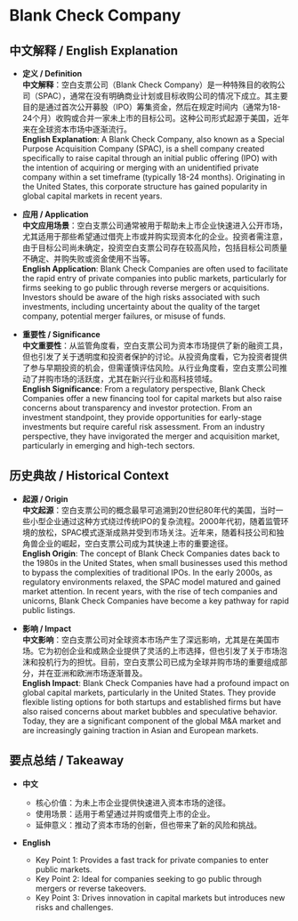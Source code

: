 # Blank Check Company

## 中文解释 / English Explanation

* **定义 / Definition**  
  **中文解释**：空白支票公司（Blank Check Company）是一种特殊目的收购公司（SPAC），通常在没有明确商业计划或目标收购公司的情况下成立。其主要目的是通过首次公开募股（IPO）筹集资金，然后在规定时间内（通常为18-24个月）收购或合并一家未上市的目标公司。这种公司形式起源于美国，近年来在全球资本市场中逐渐流行。  
  **English Explanation**: A Blank Check Company, also known as a Special Purpose Acquisition Company (SPAC), is a shell company created specifically to raise capital through an initial public offering (IPO) with the intention of acquiring or merging with an unidentified private company within a set timeframe (typically 18-24 months). Originating in the United States, this corporate structure has gained popularity in global capital markets in recent years.

* **应用 / Application**  
  **中文应用场景**：空白支票公司通常被用于帮助未上市企业快速进入公开市场，尤其适用于那些希望通过借壳上市或并购实现资本化的企业。投资者需注意，由于目标公司尚未确定，投资空白支票公司存在较高风险，包括目标公司质量不确定、并购失败或资金使用不当等。  
  **English Application**: Blank Check Companies are often used to facilitate the rapid entry of private companies into public markets, particularly for firms seeking to go public through reverse mergers or acquisitions. Investors should be aware of the high risks associated with such investments, including uncertainty about the quality of the target company, potential merger failures, or misuse of funds.

* **重要性 / Significance**  
  **中文重要性**：从监管角度看，空白支票公司为资本市场提供了新的融资工具，但也引发了关于透明度和投资者保护的讨论。从投资角度看，它为投资者提供了参与早期投资的机会，但需谨慎评估风险。从行业角度看，空白支票公司推动了并购市场的活跃度，尤其在新兴行业和高科技领域。  
  **English Significance**: From a regulatory perspective, Blank Check Companies offer a new financing tool for capital markets but also raise concerns about transparency and investor protection. From an investment standpoint, they provide opportunities for early-stage investments but require careful risk assessment. From an industry perspective, they have invigorated the merger and acquisition market, particularly in emerging and high-tech sectors.

## 历史典故 / Historical Context

* **起源 / Origin**  
  **中文起源**：空白支票公司的概念最早可追溯到20世纪80年代的美国，当时一些小型企业通过这种方式绕过传统IPO的复杂流程。2000年代初，随着监管环境的放松，SPAC模式逐渐成熟并受到市场关注。近年来，随着科技公司和独角兽企业的崛起，空白支票公司成为其快速上市的重要途径。  
  **English Origin**: The concept of Blank Check Companies dates back to the 1980s in the United States, when small businesses used this method to bypass the complexities of traditional IPOs. In the early 2000s, as regulatory environments relaxed, the SPAC model matured and gained market attention. In recent years, with the rise of tech companies and unicorns, Blank Check Companies have become a key pathway for rapid public listings.

* **影响 / Impact**  
  **中文影响**：空白支票公司对全球资本市场产生了深远影响，尤其是在美国市场。它为初创企业和成熟企业提供了灵活的上市选择，但也引发了关于市场泡沫和投机行为的担忧。目前，空白支票公司已成为全球并购市场的重要组成部分，并在亚洲和欧洲市场逐渐普及。  
  **English Impact**: Blank Check Companies have had a profound impact on global capital markets, particularly in the United States. They provide flexible listing options for both startups and established firms but have also raised concerns about market bubbles and speculative behavior. Today, they are a significant component of the global M&A market and are increasingly gaining traction in Asian and European markets.

## 要点总结 / Takeaway

* **中文**  
  - 核心价值：为未上市企业提供快速进入资本市场的途径。  
  - 使用场景：适用于希望通过并购或借壳上市的企业。  
  - 延伸意义：推动了资本市场的创新，但也带来了新的风险和挑战。  

* **English**  
  - Key Point 1: Provides a fast track for private companies to enter public markets.  
  - Key Point 2: Ideal for companies seeking to go public through mergers or reverse takeovers.  
  - Key Point 3: Drives innovation in capital markets but introduces new risks and challenges.